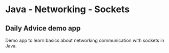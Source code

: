 # Java - Networking - Sockets
## Daily Advice demo app

Demo app to learn basics about networking communication with sockets in Java.
